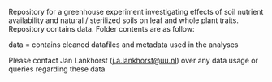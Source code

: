 

Repository for a greenhouse experiment investigating effects of soil nutrient availability and natural / sterilized soils on leaf and whole plant traits. Repository contains data. Folder contents are as follow:

data = contains cleaned datafiles and metadata used in the analyses

Please contact Jan Lankhorst (j.a.lankhorst@uu.nl) over any data usage or queries regarding these data
